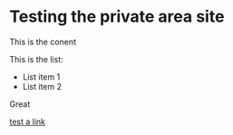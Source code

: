 # Testing the private area site

This is the conent

This is the list:
- List item 1
- List item 2

Great

[test a link](https://google.com)